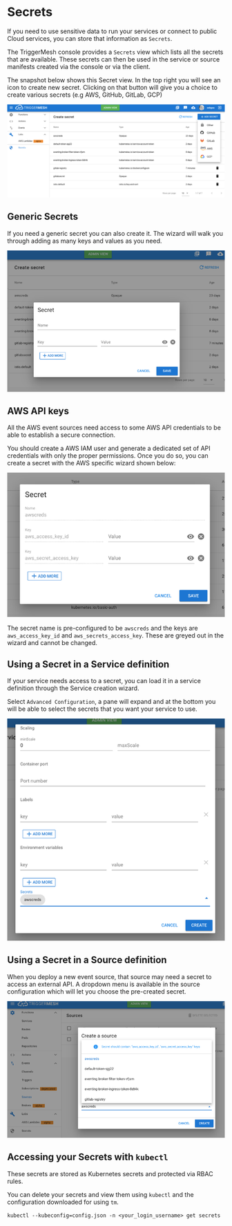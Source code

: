 # Secrets

If you need to use sensitive data to run your services or connect to public Cloud services, you can store that information as `Secrets`.

The TriggerMesh console provides a `Secrets` view which lists all the secrets that are available. These secrets can then be used in the service or source manifests created via the console or via the client.

The snapshot below shows this Secret view. In the top right you will see an icon to create new secret. Clicking on that button will give you a choice to create various secrets (e.g AWS, GitHub, GitLab, GCP)

![](../images/addsecretview.png)

## Generic Secrets

If you need a generic secret you can also create it. The wizard will walk you through adding as many keys and values as you need.

![](../images/genericsecret.png)

## AWS API keys 

All the AWS event sources need access to some AWS API credentials to be able to establish a secure connection.

You should create a AWS IAM user and generate a dedicated set of API credentials with only the proper permissions. Once you do so, you can create a secret with the AWS specific wizard shown below:

![](../images/awssecret.png)

The secret name is pre-configured to be `awscreds` and the keys are `aws_access_key_id` and `aws_secrets_access_key`. These are greyed out in the wizard and cannot be changed.

## Using a Secret in a Service definition

If your service needs access to a secret, you can load it in a service definition through the Service creation wizard.

Select `Advanced Configuration`, a pane will expand and at the bottom you will be able to select the secrets that you want your service to use.

![](../images/servicesecretref.png)

## Using a Secret in a Source definition

When you deploy a new event source, that source may need a secret to access an external API. A dropdown menu is available in the source configuration which will let you choose the pre-created secret.

![](../images/sourcesecretref.png)

## Accessing your Secrets with `kubectl`

These secrets are stored as Kubernetes secrets and protected via RBAC rules.

You can delete your secrets and view them using `kubectl` and the configuration downloaded for using `tm`.

```
kubectl --kubeconfig=config.json -n <your_login_username> get secrets
```